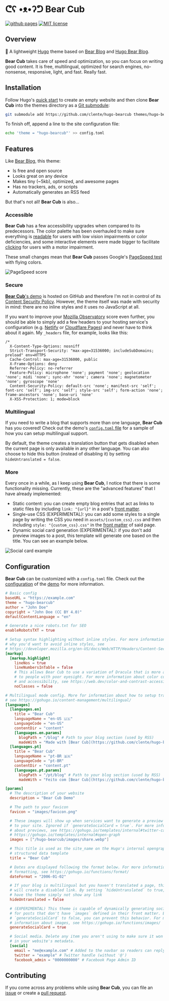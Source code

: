 # ᕦʕ •ᴥ•ʔᕤ Bear Cub

[![github pages](https://github.com/clente/hugo-bearcub/actions/workflows/gh-pages.yml/badge.svg)](https://github.com/clente/hugo-bearcub/actions/workflows/gh-pages.yml)
[![MIT license](https://img.shields.io/github/license/clente/hugo-bearcub)](https://github.com/clente/hugo-bearcub/blob/main/LICENSE)

## Overview

🐻 A lightweight [Hugo](https://gohugo.io/) theme based on [Bear
Blog](https://bearblog.dev) and [Hugo Bear
Blog](https://github.com/janraasch/hugo-bearblog).

**Bear Cub** takes care of speed and optimization, so you can focus on writing
good content. It is free, multilingual, optimized for search engines,
no-nonsense, responsive, light, and fast. Really fast.

## Installation

Follow Hugo's [quick start](https://gohugo.io/getting-started/quick-start/) to
create an empty website and then clone **Bear Cub** into the themes directory as
a [Git submodule](https://git-scm.com/book/en/v2/Git-Tools-Submodules):

```sh
git submodule add https://github.com/clente/hugo-bearcub themes/hugo-bearcub
```

To finish off, append a line to the site configuration file:

```sh
echo 'theme = "hugo-bearcub"' >> config.toml
```

## Features

Like [Bear Blog](https://bearblog.dev), this theme:
- Is free and open source
- Looks great on any device
- Makes tiny (~5kb), optimized, and awesome pages
- Has no trackers, ads, or scripts
- Automatically generates an RSS feed

But that's not all! **Bear Cub** is also...

### Accessible

**Bear Cub** has a few accessibility upgrades when compared to its predecessors.
The color palette has been overhauled to make sure everything is
[readable](https://web.dev/color-and-contrast-accessibility/) for users with low
vision impairments or color deficiencies, and some interactive elements were
made bigger to facilitate [clicking](https://web.dev/accessible-tap-targets/)
for users with a motor impairment.

These small changes mean that **Bear Cub** passes Google's [PageSpeed
test](https://pagespeed.web.dev/report?url=https%3A%2F%2Fclente.github.io%2Fhugo-bearcub%2F)
with flying colors.

![PageSpeed score](https://raw.githubusercontent.com/clente/hugo-bearcub/main/images/pagespeed.webp)

### Secure

[**Bear Cub**'s demo](https://clente.github.io/hugo-bearcub/) is hosted on GitHub
and therefore I'm not in control of its [Content Security
Policy](https://infosec.mozilla.org/guidelines/web_security#content-security-policy).
However, the theme itself was made with security in mind: there are no inline
styles and it uses no JavaScript at all.

If you want to improve your [Mozilla
Observatory](https://observatory.mozilla.org/) score even further, you should be
able to simply add a few headers to your hosting service's configuration (e.g.
[Netlify](https://docs.netlify.com/routing/headers/) or [Cloudflare
Pages](https://developers.cloudflare.com/pages/platform/headers/)) and never
have to think about it again. My `_headers` file, for example, looks like this:

```
/*
  X-Content-Type-Options: nosniff
  Strict-Transport-Security: "max-age=31536000; includeSubDomains; preload" env=HTTPS
  Cache-Control: max-age=31536000, public
  X-Frame-Options: deny
  Referrer-Policy: no-referrer
  Feature-Policy: microphone 'none'; payment 'none'; geolocation 'none'; midi 'none'; sync-xhr 'none'; camera 'none'; magnetometer 'none'; gyroscope 'none'
  Content-Security-Policy: default-src 'none'; manifest-src 'self'; font-src 'self'; img-src 'self'; style-src 'self'; form-action 'none'; frame-ancestors 'none'; base-uri 'none'
  X-XSS-Protection: 1; mode=block
```

### Multilingual

If you need to write a blog that supports more than one language, **Bear Cub**
has you covered! Check out the demo's [`config.toml`
file](https://github.com/clente/hugo-bearcub/blob/main/exampleSite/config.toml)
for a sample of how you can setup multilingual support.

By default, the theme creates a translation button that gets disabled when the
current page is only available in any other language. You can also choose to
hide this button (instead of disabling it) by setting `hideUntranslated =
false`.

### More

Every once in a while, as I keep using **Bear Cub**, I notice that there is some
functionality missing. Currently, these are the "advanced features" that I have
already implemented:

- Static content: you can create empty blog entries that act as links to static
  files by including `link: "{url}"` in a post's [front
  matter](https://gohugo.io/content-management/front-matter/).
- Single-use CSS (EXPERIMENTAL): you can add some styles to a single page by
  writing the CSS you need in `assets/{custom_css}.css` and then including
  `style: "{custom_css}.css"` in the [front
  matter](https://gohugo.io/content-management/front-matter/) of said page.
- Dynamic social card generation (EXPERIMENTAL): if you don't add preview images
  to a post, this template will generate one based on the title. You can see an
  example below.

![Social card example](https://raw.githubusercontent.com/clente/hugo-bearcub/main/images/social_card.webp)

## Configuration

**Bear Cub** can be customized with a `config.toml` file. Check out the
[configuration](https://github.com/clente/hugo-bearcub/blob/main/exampleSite/config.toml)
of the [demo](https://clente.github.io/hugo-bearcub/) for more information.

```toml
# Basic config
baseURL = "https://example.com"
theme = "hugo-bearcub"
author = "John Doe"
copyright = "John Doe (CC BY 4.0)"
defaultContentLanguage = "en"

# Generate a nice robots.txt for SEO
enableRobotsTXT = true

# Setup syntax highlighting without inline styles. For more information about
# why you'd want to avoid inline styles, see
# https://developer.mozilla.org/en-US/docs/Web/HTTP/Headers/Content-Security-Policy/style-src#unsafe_inline_styles
[markup]
  [markup.highlight]
    lineNos = true
    lineNumbersInTable = false
    # This allows Bear Cub to use a variation of Dracula that is more accessible
    # to people with poor eyesight. For more information about color contrast
    # and accessibility, see https://web.dev/color-and-contrast-accessibility/
    noClasses = false

# Multilingual mode config. More for information about how to setup translation,
# see https://gohugo.io/content-management/multilingual/
[languages]
  [languages.en]
    title = "Bear Cub"
    languageName = "en-US 🇺🇸"
    LanguageCode = "en-US"
    contentDir = "content"
    [languages.en.params]
      blogPath = "/blog" # Path to your blog section (used by RSS)
      madeWith = "Made with [Bear Cub](https://github.com/clente/hugo-bearcub)"
  [languages.pt]
    title = "Bear Cub"
    languageName = "pt-BR 🇧🇷"
    LanguageCode = "pt-BR"
    contentDir = "content.pt"
    [languages.pt.params]
      blogPath = "/pt/blog" # Path to your blog section (used by RSS)
      madeWith = "Feito com [Bear Cub](https://github.com/clente/hugo-bearcub)"

[params]
  # The description of your website
  description = "Bear Cub Demo"

  # The path to your favicon
  favicon = "images/favicon.png"

  # These images will show up when services want to generate a preview of a link
  # to your site. Ignored if `generateSocialCard = true`. For more information
  # about previews, see https://gohugo.io/templates/internal#twitter-cards and
  # https://gohugo.io/templates/internal#open-graph
  images = ["/hugo-bearcub/images/share.webp"]

  # This title is used as the site_name on the Hugo's internal opengraph
  # structured data template
  title = "Bear Cub"

  # Dates are displayed following the format below. For more information about
  # formatting, see https://gohugo.io/functions/format/
  dateFormat = "2006-01-02"

  # If your blog is multilingual but you haven't translated a page, this theme
  # will create a disabled link. By setting `hideUntranslated` to true, you can
  # have the theme simply not show any link
  hideUntranslated = false

  # (EXPERIMENTAL) This theme is capable of dynamically generating social cards
  # for posts that don't have `images` defined in their front matter. By setting
  # `generateSocialCard` to false, you can prevent this behavior. For more
  # information about images, see https://gohugo.io/functions/images/
  generateSocialCard = true

  # Social media. Delete any item you aren't using to make sure it won't show up
  # in your website's metadata.
  [social]
    email = "me@example.com" # Added to the navbar so readers can reply to posts
    twitter = "example" # Twitter handle (without '@')
    facebook_admin = "0000000000" # Facebook Page Admin ID
```

## Contributing

If you come across any problems while using **Bear Cub**, you can file an
[issue](https://github.com/clente/hugo-bearcub/issues) or create a [pull
request](https://github.com/clente/hugo-bearcub/pulls).
